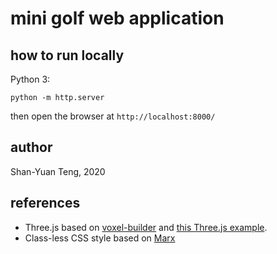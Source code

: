 # mini golf web application

## how to run locally

Python 3:

```
python -m http.server
```

then open the browser at `http://localhost:8000/`

## author

Shan-Yuan Teng, 2020

## references

- Three.js based on [voxel-builder](https://github.com/TechnoCultureClub/voxel-builder-V2) and [this Three.js example](https://threejs.org/examples/#webgl_interactive_voxelpainter).
- Class-less CSS style based on [Marx](https://mblode.github.io/marx/)
